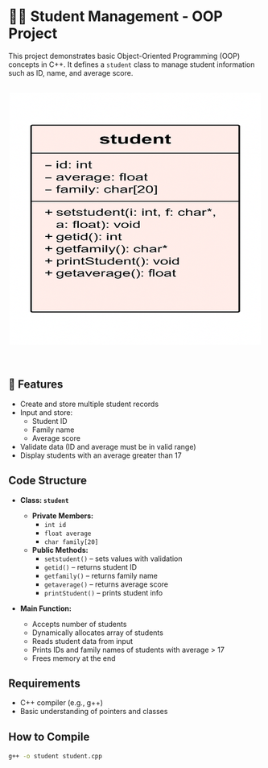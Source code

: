 # 🧑‍🎓 Student Management - OOP Project

This project demonstrates basic Object-Oriented Programming (OOP) concepts in C++. It defines a `student` class to manage student information such as ID, name, and average score.<br><br>

<div align="center">
  <img src="../images/student.png" alt="student Diagram" width="500" height="500"/>
</div><br><br>

## 📌 Features

- Create and store multiple student records
- Input and store:
  - Student ID
  - Family name
  - Average score
- Validate data (ID and average must be in valid range)
- Display students with an average greater than 17

## Code Structure

- **Class: `student`**
  - **Private Members:**
    - `int id`
    - `float average`
    - `char family[20]`
  - **Public Methods:**
    - `setstudent()` – sets values with validation
    - `getid()` – returns student ID
    - `getfamily()` – returns family name
    - `getaverage()` – returns average score
    - `printStudent()` – prints student info

- **Main Function:**
  - Accepts number of students
  - Dynamically allocates array of students
  - Reads student data from input
  - Prints IDs and family names of students with average > 17
  - Frees memory at the end


## Requirements

- C++ compiler (e.g., g++)
- Basic understanding of pointers and classes

## How to Compile

```bash
g++ -o student student.cpp



